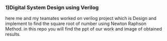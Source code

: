 ### 1)Digital System Design using Verilog 
here me and my teamates worked on verilog project which is Design and implement to find the square root of number 
using Newton Raphson Method. in this repo you will find the ppt of our work and image of obtained results.
     

    
